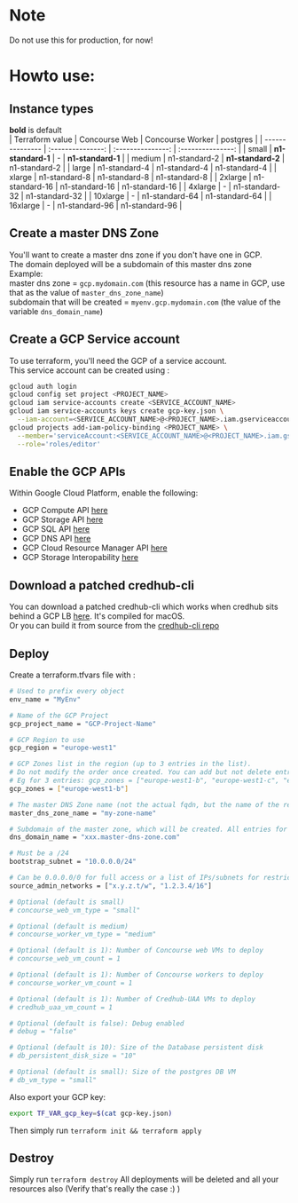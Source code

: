 # Note
Do not use this for production, for now!

# Howto use:
## Instance types
**bold** is default  
| Terraform value | Concourse Web     | Concourse Worker  | postgres          |
| --------------- | :---------------: | :---------------: | :---------------: |
| small           | **n1-standard-1** | -                 | **n1-standard-1** |
| medium          | n1-standard-2     | **n1-standard-2** | n1-standard-2     |
| large           | n1-standard-4     | n1-standard-4     | n1-standard-4     |
| xlarge          | n1-standard-8     | n1-standard-8     | n1-standard-8     |
| 2xlarge         | n1-standard-16    | n1-standard-16    | n1-standard-16    |
| 4xlarge         | -                 | n1-standard-32    | n1-standard-32    |
| 10xlarge        | -                 | n1-standard-64    | n1-standard-64    |
| 16xlarge        | -                 | n1-standard-96    | n1-standard-96    |

## Create a master DNS Zone
You'll want to create a master dns zone if you don't have one in GCP.  
The domain deployed will be a subdomain of this master dns zone  
Example:  
master dns zone = `gcp.mydomain.com` (this resource has a name in GCP, use that as the value of `master_dns_zone_name`)  
subdomain that will be created = `myenv.gcp.mydomain.com` (the value of the variable `dns_domain_name`)

## Create a GCP Service account
To use terraform, you'll need the GCP of a service account.  
This service account can be created using :
```sh
gcloud auth login
gcloud config set project <PROJECT_NAME>
gcloud iam service-accounts create <SERVICE_ACCOUNT_NAME>
gcloud iam service-accounts keys create gcp-key.json \
  --iam-account=<SERVICE_ACCOUNT_NAME>@<PROJECT_NAME>.iam.gserviceaccount.com
gcloud projects add-iam-policy-binding <PROJECT_NAME> \
  --member='serviceAccount:<SERVICE_ACCOUNT_NAME>@<PROJECT_NAME>.iam.gserviceaccount.com' \
  --role='roles/editor'
```

## Enable the GCP APIs
Within Google Cloud Platform, enable the following:
  * GCP Compute API [here](https://console.cloud.google.com/apis/api/compute_component)
  * GCP Storage API [here](https://console.cloud.google.com/apis/api/storage_component)
  * GCP SQL API [here](https://console.cloud.google.com/apis/api/sql_component)
  * GCP DNS API [here](https://console.cloud.google.com/apis/api/dns)
  * GCP Cloud Resource Manager API [here](https://console.cloud.google.com/apis/api/cloudresourcemanager.googleapis.com/overview)
  * GCP Storage Interopability [here](https://console.cloud.google.com/storage/settings)

## Download a patched credhub-cli
You can download a patched credhub-cli which works when credhub sits behind a GCP LB [here](https://storage.googleapis.com/bosh-release-jwi/credhub). It's compiled for macOS.  
Or you can build it from source from the [credhub-cli repo](https://github.com/cloudfoundry-incubator/credhub-cli)
## Deploy
Create a terraform.tfvars file with :
```sh
# Used to prefix every object
env_name = "MyEnv"

# Name of the GCP Project
gcp_project_name = "GCP-Project-Name"

# GCP Region to use
gcp_region = "europe-west1"

# GCP Zones list in the region (up to 3 entries in the list).
# Do not modify the order once created. You can add but not delete entries
# Eg for 3 entries: gcp_zones = ["europe-west1-b", "europe-west1-c", "europe-west1-d"]
gcp_zones = ["europe-west1-b"]

# The master DNS Zone name (not the actual fqdn, but the name of the resource in GCP)
master_dns_zone_name = "my-zone-name"

# Subdomain of the master zone, which will be created. All entries for Concourse, credhub and UAA will be created in this subdomain.
dns_domain_name = "xxx.master-dns-zone.com"

# Must be a /24
bootstrap_subnet = "10.0.0.0/24"

# Can be 0.0.0.0/0 for full access or a list of IPs/subnets for restricted access
source_admin_networks = ["x.y.z.t/w", "1.2.3.4/16"] 

# Optional (default is small)
# concourse_web_vm_type = "small"

# Optional (default is medium)
# concourse_worker_vm_type = "medium"

# Optional (default is 1): Number of Concourse web VMs to deploy
# concourse_web_vm_count = 1

# Optional (default is 1): Number of Concourse workers to deploy
# concourse_worker_vm_count = 1

# Optional (default is 1): Number of Credhub-UAA VMs to deploy
# credhub_uaa_vm_count = 1

# Optional (default is false): Debug enabled
# debug = "false"

# Optional (default is 10): Size of the Database persistent disk
# db_persistent_disk_size = "10"

# Optional (default is small): Size of the postgres DB VM
# db_vm_type = "small"
```

Also export your GCP key:
```sh
export TF_VAR_gcp_key=$(cat gcp-key.json)
```

Then simply run `terraform init && terraform apply`

## Destroy
Simply run `terraform destroy`
All deployments will be deleted and all your resources also (Verify that's really the case :) )